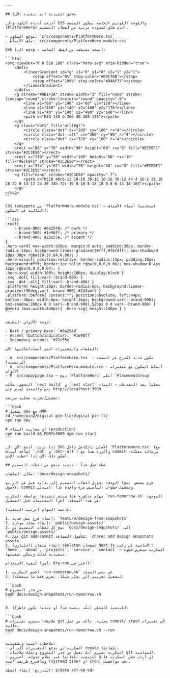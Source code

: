 ````

---

## ملاحق تنفيذية (تم تنفيذه الآن)

أدرجت أدناه الكود والـ CSS واللوحة اللونية الخاصة بمكون المنصة (PlatformHero) الذي طُبّق كمسودة مرئية من لقطات التصميم.

- موقع المكون: `src/components/PlatformHero.tsx`
- ملف الأنماط: `src/components/PlatformHero.module.css`

SVG (الـ warp — نسخة مقتطفة من لقطة الشاشة):

```html
<svg viewBox="0 0 520 200" class="hero-svg" aria-hidden="true">
	<defs>
		<linearGradient id="g" x1="0" y1="0" x2="1" y2="1">
			<stop offset="0%" stop-color="#E8C76B"></stop>
			<stop offset="100%" stop-color="#D4AF37"></stop>
		</linearGradient>
	</defs>
	<g stroke="#0B1F3A" stroke-width="3" fill="none" stroke-linecap="round" stroke-linejoin="round" opacity=".9">
		<line x1="60" y1="140" x2="60" y2="170"></line>
		<line x1="460" y1="140" x2="460" y2="170"></line>
		<line x1="40" y1="140" x2="480" y2="140"></line>
		<path d="M40 140 Q 260 40 480 140"></path>
	</g>
	<g class="dots" fill="url(#g)">
		<circle class="dot" cx="200" cy="100" r="4"></circle>
		<circle class="dot--alt" cx="260" cy="80" r="4"></circle>
		<circle class="dot" cx="320" cy="100" r="4"></circle>
	</g>
	<rect x="88" y="70" width="90" height="60" rx="8" fill="#ECF0F1" stroke="#2C3E50"></rect>
	<rect x="210" y="50" width="100" height="80" rx="10" fill="#ECF0F1" stroke="#2C3E50"></rect>
	<rect x="334" y="62" width="76" height="68" rx="8" fill="#ECF0F1" stroke="#2C3E50"></rect>
	<g fill="none" stroke="#2C3E50" opacity=".7">
		<path d="M320 40c6-12 18-18 30-16 10-16 36-12 44 4 16-2 28 10 28 22 0 14-12 24-26 24h-72c-10 0-18-8-18-18 0-8 6-14 14-16Z"></path>
	</g>
</svg>
```

CSS (snippets من `PlatformHero.module.css` — استخدمنا أسماء الأصناف التالية في المكون):

```css
:root{
	--brand-900: #0a2540; /* dark */
	--brand-500: #1e90ff; /* primary */
	--brand-400: #22c55e; /* accent */
}
.hero-card{ max-width:920px; margin:0 auto; padding:36px; border-radius:18px; background:linear-gradient(#fff,#fbfdff); box-shadow:0 10px 30px rgba(10,37,64,0.06); }
.hero-visual{ position:relative; border-radius:14px; padding:18px; background:#fff; border:1px solid rgba(0,0,0,0.06); box-shadow:0 4px 12px rgba(0,0,0,0.04); }
.hero-svg{ width:100%; height:180px; display:block }
.svg .dot{ fill:var(--brand-500) }
.svg .dot--alt{ fill:var(--brand-400) }
.platform{ height:10px; border-radius:6px; background:linear-gradient(90deg,var(--brand-900),#243a4f) }
.platform::before{ content:""; position:absolute; left:44px; bottom:-40px; width:6px; height:36px; background:var(--brand-900); box-shadow:260px 0 0 var(--brand-900),520px 0 0 var(--brand-900) }
@media (max-width:640px){ .hero-svg{ height:140px } }
```

لوحة الألوان المطبقة:

- Dark / primary base: `#0a2540`
- Accent (button/indicator): `#1e90ff`
- Secondary accent: `#22c55e`

الملفات والتغييرات التي أنشأت/عدّلتها الآن:

- A  src/components/PlatformHero.tsx  — مكون جديد (مُدرج في الصفحة الرئيسية)
- A  src/components/PlatformHero.module.css — أنماط المكون مع متغيرات الألوان
- M  src/app/page.tsx — دمج `PlatformHero` أعلى `PlacementGroup`

التحقق: شغّلت `next build` و `next start` محلياً بعد التعديلات — البناء نجح والصفحة تُعرض على http://localhost:3000

تشغيل/تجربة محلية سريعة:

```bash
# تشغيل dev مع HMR
cd /home/pin2/digital-pin-llc/digital-pin-llc
npm run dev

# أو معاينة البناء (production)
npm run build && PORT=3000 npm run start
```

إذا تريد، أدمج الآن الـ SVG الأصلي بالكامل داخل `PlatformHero.tsx` (مع إضافة أصناف `.dot` و`.dot--alt`) وأكرره هنا مع commit ورسالة مفصّلة. أطبّق ذلك الآن إذا أعطيت الإذن.

## خطة عمل غداً — تنفيذ منقح من لقطات التصميم

مكان الملفات: `docs/design-snapshots/`

الهدف: تحويل لقطات التصميم إلى بداية عمل في الريبو (فرع مخصص، نسخ الأصول، commit مبدئي)، وتشغيل خطوات التأسيس مرة واحدة غداً.

مهام مذكورة هنا سيتم تنفيذها بواسطة السكربت `run-tomorrow.sh` الموجود في هذا المجلد. اقرأ التعليمات قبل التشغيل.

قائمة المهام (ترتيب التنفيذ):

1. إنشاء فرع عمل جديد: `feature/design-from-snapshots`
2. إنشاء مجلد موارد: `public/design-assets/`
3. نسخ كل لقطات التصميم من `docs/design-snapshots/` إلى `public/design-assets/`
4. عمل git add/commit للأصول المضافة: `chore: add design snapshots assets`
5. (اختياري) إنشاء ملفات skeleton لصفحات Next.js الأساسية إن رغبت: `home`, `about`, `projects`, `service`, `contact` — السكربت سيعرض خطوة تنفيذية لذلك ويمكن تفعيلها.

كيفية الاستخدام (آمن، dry-run افتراضي):

1. افحص السكربت `run-tomorrow.sh` في نفس المجلد.
2. لتشغيل تجريبي (لن يغيّر شيئًا، يعرض فقط ما سيفعله):

```bash
# من جذر المشروع
bash docs/design-snapshots/run-tomorrow.sh
```

3. للتنفيذ الفعلي (نفّذ بنفسك غداً أو عندما تكون جاهزًا):

```bash
# ملاحظة: سيجرى تغييرات git محلية. تأكد من عمل commit/ stash لأي تغييرات حالية.
bash docs/design-snapshots/run-tomorrow.sh --run
```

ملاحظات أمنية وتشغيلية:
- السكربت لن يدفع التغييرات إلى أي remote تلقائيًا.
- السكربت يفترض أنك تعمل من جذر المشروع وتملك صلاحيات git المناسبة.
- إن أردت جعل السكربت قابلاً للتنفيذ تلقائيًا عبر نظام جدولة، أخبرني وسأقترح طريقة آمنة (systemd timer أو cron) بعد موافقتك.

التأريخ: إنشاء الخطة: $(date +%Y-%m-%d)
